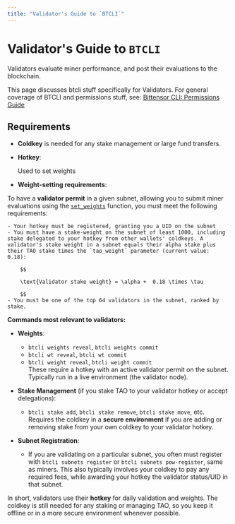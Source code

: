 ```yaml
---
title: "Validator's Guide to `BTCLI`"
---
```


# Validator's Guide to `BTCLI`

Validators evaluate miner performance, and post their evaluations to the blockchain.

This page discusses btcli stuff specifically for Validators. For general coverage of BTCLI and permissions stuff, see: [Bittensor CLI: Permissions Guide](../btcli-permissions)

## Requirements

- **Coldkey** is needed for any stake management or large fund transfers.

- **Hotkey**: 

	Used to set weights

- **Weight-setting requirements**:

To have a **validator permit** in a given subnet, allowing you to submit miner evaluations using the [`set_weights`](pathname:///python-api/html/autoapi/bittensor/core/extrinsics/set_weights/index.html) function, you must meet the following requirements:

	- Your hotkey must be registered, granting you a UID on the subnet
	- You must have a stake-weight on the subnet of least 1000, including stake delegated to your hotkey from other wallets' coldkeys. A validator's stake weight in a subnet equals their alpha stake plus their TAO stake times the `tao_weight` parameter (current value: 0.18):

		$$

		\text{Validator stake weight} = \alpha +  0.18 \times \tau 

		$$
	- You must be one of the top 64 validators in the subnet, ranked by stake.


**Commands most relevant to validators:**
- **Weights**:
  - `btcli weights reveal`, `btcli weights commit`  
  - `btcli wt reveal`, `btcli wt commit`  
  - `btcli weight reveal`, `btcli weight commit`  
  These require a hotkey with an active validator permit on the subnet. Typically run in a live environment (the validator node).
  
- **Stake Management** (if you stake TAO to your validator hotkey or accept delegations):
  - `btcli stake add`, `btcli stake remove`, `btcli stake move`, etc.
  Requires the coldkey in a **secure environment** if you are adding or removing stake from your own coldkey to your validator hotkey.
- **Subnet Registration**:
  - If you are validating on a particular subnet, you often must register with `btcli subnets register` or `btcli subnets pow-register`, same as miners. This also typically involves your coldkey to pay any required fees, while awarding your hotkey the validator status/UID in that subnet.

In short, validators use their **hotkey** for daily validation and weights. The coldkey is still needed for any staking or managing TAO, so you keep it offline or in a more secure environment whenever possible.
